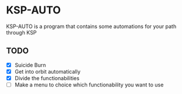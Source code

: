 # KSP-AUTO

KSP-AUTO is a program that contains some automations for your path through KSP

## TODO
- [x] Suicide Burn
- [x] Get into orbit automatically
- [x] Divide the functionabilities
- [ ] Make a menu to choice which functionability you want to use
